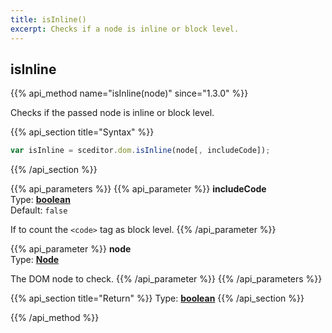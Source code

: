 ```yaml
---
title: isInline()
excerpt: Checks if a node is inline or block level.
---
```

## isInline

{{% api_method name="isInline(node)" since="1.3.0" %}}

Checks if the passed node is inline or block level.


{{% api_section title="Syntax" %}}
```js
var isInline = sceditor.dom.isInline(node[, includeCode]);
```
{{% /api_section %}}


{{% api_parameters %}}
{{% api_parameter %}}
**includeCode**  
Type: **[boolean](/api/types/#bool)**  
Default: `false`

If to count the `<code>` tag as block level.
{{% /api_parameter %}}

{{% api_parameter %}}
**node**  
Type: **[Node](/api/types/#node)**

The DOM node to check.
{{% /api_parameter %}}
{{% /api_parameters %}}


{{% api_section title="Return" %}}
Type: **[boolean](/api/types/#bool)**
{{% /api_section %}}

{{% /api_method %}}

